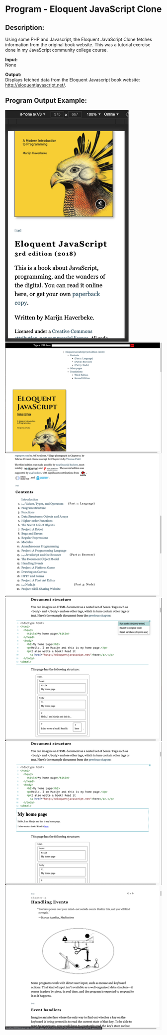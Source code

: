 # Program - Eloquent JavaScript Clone

## Description: 
Using some PHP and Javascript, the Eloquent JavaScript Clone fetches information from the original book website. This was a tutorial exercise done in my JavaScript community college course.

**Input:**      
None

**Output:**     
Displays fetched data from the Eloquent Javascript book  website: http://eloquentjavascript.net/.

## Program Output Example:
![](images/screenshot_program-output_1.png)\
![](images/screenshot_program-output_2.png)\
![](images/screenshot_program-output_3.png)\
![](images/screenshot_program-output_4.png)\
![](images/screenshot_program-output_5.png)\
![](images/screenshot_program-output_6.png)
